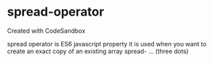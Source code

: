 # spread-operator
Created with CodeSandbox

spread operator is ES6 javascript property 
it is used when you want to create an exact copy of an existing array
spread- 
...
(three dots)
